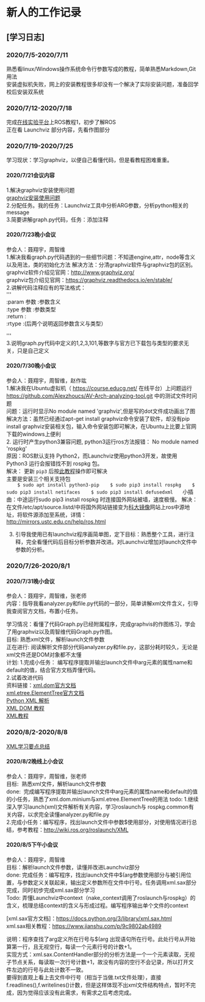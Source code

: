 # 新人的工作记录

## [学习日志]

### 2020/7/5-2020/7/11

  熟悉看linux/Windows操作系统命令行参数写成的教程，简单熟悉Markdown,Git用法  
  安装虚拟机失败，网上的安装教程很多却没有一个解决了实际安装问题，准备回学校后安装双系统  
  
### 2020/7/12-2020/7/18  

  完成[在线实验平台](https://course.educg.net)上ROS教程1，初步了解ROS  
  正在看 Launchviz 部分内容，先看作图部分  
  
### 2020/7/19-2020/7/25

学习现状：学习graphviz，以便自己看懂代码，但是看教程困难重重。

#### 2020/7/21会议内容 
 1.解决graphviz安装使用问题  
[graphviz安装使用问题](https://github.com/NieXiangyu/my-work/blob/master/graphviz%E5%AE%89%E8%A3%85%E4%BD%BF%E7%94%A8%E9%97%AE%E9%A2%98.md)  
 2.分配任务。我的任务：Launchviz工具中分析ARG参数，分析python相关的message      
 3.简要讲解graph.py代码，任务：添加注释     
 
 #### 2020/7/23晚小会议
 参会人：聂翔宇，周智维     
 1.解决我看graph.py代码遇到的一些细节问题：不知道engine,attr，node等含义以及用法，类的初始化方法
    解决方法：分清graphviz软件与graphviz包的区别。      
    graphviz软件介绍见官网：http://www.graphviz.org/  
    graphviz包介绍见官网：https://graphviz.readthedocs.io/en/stable/   
 2.讲解代码注释应有的写法格式：  
   '''        
      :param 参数 :参数含义     
      :type 参数 :参数类型      
      :return :    
      :rtype :(后两个说明返回参数含义与类型）     
           
   '''      
  3.说明graph.py代码中定义的1,2,3,101,等数字与官方已下载包与类型的要求无关，只是自己定义    
  
  #### 2020/7/30晚小会议
 参会人：聂翔宇，周智维，赵作竑  
 1.解决我在Ubuntu虚拟机（ https://course.educg.net/ 在线平台）上问题运行 https://github.com/Alexzhoucs/AV-Arch-analyzing-tool.git 中的测试文件时问题   
   问题：运行时显示No module named 'graphviz',但是写的dot文件成功画出了图  
   解决方法：虽然已经通过apt-get install graphviz命令安装了软件，却没有pip install graphviz安装相关包，输入命令安装包即可解决，在Ubuntu上比要上官网下载的windows上便利    
 2. 运行时产生python3兼容问题, python3运行ros方法报错： No module named 'rospkg'      
    原因：ROS默认支持 Python2，而Launchviz使用python3开发，故使用 Python3 运行会报错找不到 rospkg 包。    
    解决： 更新 `pip3` 后按[此教程](https://blog.csdn.net/weixin_43046653/article/details/102930894)操作即可解决       
          主要是安装三个相关支持包  
            ```    
            $ sudo apt install python3-pip   
            $ sudo pip3 install rospkg   
            $ sudo pip3 install netifaces   
            $ sudo pip3 install defusedxml   
            ``` 
        小插曲：中途运行sudo pip3 install rospkg 时连接国外网站被墙，速度极慢。
        解决：在文件/etc/apt/source.listd/中将国外网站链接变为[科大镜像](http://mirrors.ustc.edu.cn/)网站上ros中源地址，将软件源添加至系统，详情：      
        http://mirrors.ustc.edu.cn/help/ros.html      
       
 3. 引导我使用已有launchviz程序画简单图，定下目标：熟悉整个工具，进行注释，完全看懂代码后目标分析参数并改进。对Launchviz增加对launch文件中参数的分析。
 
  ### 2020/7/26-2020/8/1  
   #### 2020/7/31晚小会议
   参会人：聂翔宇，周智维，张老师  
   内容：指导我看analyzer.py和file.py代码的一部分，简单讲解xml文件含义，引导我查阅官方文档，布置小任务。   
   
  学习情况：看懂了代码Graph.py已经附属程序，完成graphvis的作图练习，学会了用graphviz以及周智维代码Graph.py作图。   
  目标:    熟悉xml文件，解析launch文件参数  
  正在进行:  阅读解析文件部分代码analyzer.py和file.py，这部分耗时较久，无论是xml文件还是DOM对象都不太懂   
  计划: 1.完成小任务： 编写程序提取并输出launch文件中arg元素的属性name和default的值，结合官方文档弄懂代码。       
        2.试着改进代码  
 资料链接：[xml.dom官方文档](https://docs.python.org/2/library/xml.dom.minidom.html)  
          [xml.etree.ElementTree官方文档](https://docs.python.org/2/library/xml.etree.elementtree.html#module-xml.etree.ElementTree)   
          [Python XML 解析](https://www.runoob.com/python/python-xml.html)     
          [XML DOM 教程](https://www.runoob.com/dom/dom-tutorial.html)   
          [XML教程](https://www.runoob.com/xml/xml-tutorial.html)   
          
 
 ### 2020/8/2-2020/8/8  
   [XML学习要点总结](https://github.com/NieXiangyu/my-work/blob/master/XML%E5%AD%A6%E4%B9%A0%E8%A6%81%E7%82%B9%E6%80%BB%E7%BB%93)     
   #### 2020/8/2晚线上小会议  
   参会人：聂翔宇，周智维，张老师    
   目标:  熟悉xml文件，解析launch文件参数  
   done:  完成编写程序提取并输出launch文件中arg元素的属性name和default的值的小任务，熟悉了xml.dom.minium与xml.etree.ElementTree的用法
   todo:  1.继续深入学习launch(xml)文件解析有关内容，学习roslaunch与 rospkg.common有关内容，以求完全读懂analyzer.py和file.py   
          2.完成小任务：编写程序，找出launch文件中参数$使用部分，对使用情况进行总结，参考教程：http://wiki.ros.org/roslaunch/XML  
          
   #### 2020/8/5下午小会议  
   参会人：聂翔宇，周智维  
   目标：解析launch文件参数，读懂并改进Launchviz部分  
   done: 完成任务：编写程序，找出launch文件中$(arg参数使用部分与被引用位置，与参数定义关联起来，输出定义参数所在文件中行号。任务调用xml.sax部分完成，同时初步完成xml.sax部分学习  
   Todo: 弄懂Launchviz中context（nake_context调用了roslaunch与rospkg）的含义，梳理总结context的含义与形成过程。编写程序输出单个文件的context   
   
   [xml.sax官方文档]：https://docs.python.org/3/library/xml.sax.html   
    xml.sax相关教程：https://www.jianshu.com/p/9c9802ab4989     
   
   说明：程序查找了arg定义所在行号与$(arg 出现语句所在行号。此处行号从<launch>开始算第一行，且无视空行，每读一个元素行号的计数+1。      
   实现方式：xml.sax.ContentHandler部分的分析方法是一个一个元素读取，无视子节点关系，每读取一次行号计数+1，故没有内容的空行不会记录，所以打开文件左边的行号与此处计数不一致。     
   要得到直观上看上去文件中行号（相当于当做.txt文件处理），直接f.readlines(),f.writelines()计数，但是这样体现不出xml文件结构特点，暂时不完成，因为觉得应该没有此需求，有需求之后考虑完成。  
  
      
      

 
   
   
    
    
 




   
   
   
   

 

